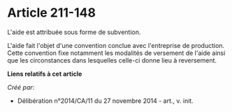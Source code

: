 # Article 211-148

L'aide est attribuée sous forme de subvention. 

L'aide fait l'objet d'une convention conclue avec l'entreprise de production. Cette convention fixe notamment les modalités
de versement de l'aide ainsi que les circonstances dans lesquelles celle-ci donne lieu à reversement.

**Liens relatifs à cet article**

_Créé par_:

  - Délibération n°2014/CA/11 du 27 novembre 2014 - art., v. init.
